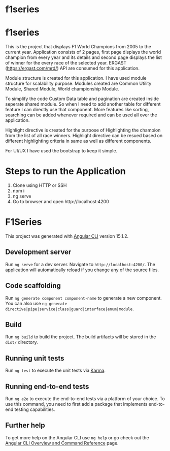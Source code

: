 # f1series

# f1series
This is the project that displays F1 World Champions  from 2005 to the current year.
Application consists of 2 pages, first page displays the world champion from every year and its details and second page displays the list of winner for the every race of the selected year.
ERGAST (https://ergast.com/mrd/) API are consumed for this application.

Module structure is created for this application. I have used module structure for scalability purpose. Modules created are Common Utility Module, Shared Module, World championship Module.

To simplify the code Custom Data table and pagination are created inside seperate shared module. So when I need to add another table for different feature I can directly use that component. More features like sorting, searching can be added whenever required and can be used all over the application.

Highlight directive is created for the purpose of Highlighting the champion from the list of all race winners. Highlight directive can be resued based on different highlighting criteria in same as well as different components.

For UI/UX I have used the bootstrap to keep it simple.

# Steps to run the Application
1. Clone using HTTP or SSH
2. npm i
3. ng serve
4. Go to browser and open http://localhost:4200 


# F1Series

This project was generated with [Angular CLI](https://github.com/angular/angular-cli) version 15.1.2.

## Development server

Run `ng serve` for a dev server. Navigate to `http://localhost:4200/`. The application will automatically reload if you change any of the source files.

## Code scaffolding

Run `ng generate component component-name` to generate a new component. You can also use `ng generate directive|pipe|service|class|guard|interface|enum|module`.

## Build

Run `ng build` to build the project. The build artifacts will be stored in the `dist/` directory.

## Running unit tests

Run `ng test` to execute the unit tests via [Karma](https://karma-runner.github.io).

## Running end-to-end tests

Run `ng e2e` to execute the end-to-end tests via a platform of your choice. To use this command, you need to first add a package that implements end-to-end testing capabilities.

## Further help

To get more help on the Angular CLI use `ng help` or go check out the [Angular CLI Overview and Command Reference](https://angular.io/cli) page.

